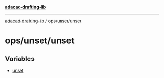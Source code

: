 [**adacad-drafting-lib**](../../../README.md)

***

[adacad-drafting-lib](../../../modules.md) / ops/unset/unset

# ops/unset/unset

## Variables

- [unset](variables/unset.md)
